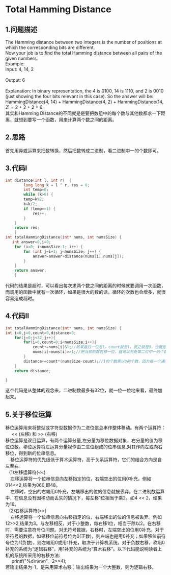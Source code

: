 Total Hamming Distance
====

1.问题描述
----

The Hamming distance between two integers is the number of positions at which the corresponding bits are different.<br>
Now your job is to find the total Hamming distance between all pairs of the given numbers. <br>
Example:<br>
Input: 4, 14, 2<br>
<br>
Output: 6<br>
<br>
Explanation: In binary representation, the 4 is 0100, 14 is 1110, and 2 is 0010 (just
showing the four bits relevant in this case). So the answer will be:<br>
HammingDistance(4, 14) + HammingDistance(4, 2) + HammingDistance(14, 2) = 2 + 2 + 2 = 6.<br>
其实和Hamming Distance的不同就是是要把数组中的每个数与其他数都求一下距离，就想到要写一个函数，用来计算两个数之间的距离。

2.思路
---

首先用异或运算来把数转换，然后把数转成二进制，看二进制中一的个数即可。

3.代码I
-----

```c
int distance(int l, int r)  {
        long long k = l ^ r, res = 0;
        int temp=0;
        while (k>0) {
        temp=k%2;
        k=k/2;
        if (temp==1) {
            res++;
        }
    }
    return res;
    }
int totalHammingDistance(int* nums, int numsSize) {
   int answer=0,i=0;
    for (i=0; i<numsSize-1; i++) {
        for (int j=i+1; j<numsSize; j++) {
            answer=answer+distance(nums[i],nums[j]);
        }
    }
    return answer;
    }
```
代码的结果是超时，可以看出每次求两个数之间的距离的时候就要调用一次函数，而调用的函数中就有一次循环，如果是很大的数的话，循环的次数也会增多，就很容易造成超时。<br>

4.代码II
---

```c
int totalHammingDistance(int* nums, int numsSize) {
int i=0,j=0,count=0,distance=0;
    for(j=0;j<32;j++){
        for(i=0,count=0;i<numsSize;i++){
            count+=nums[i]&1;//如果最后一位是1，count就是1，反之就是0，也就是所有的数中相同的为上一的个数
            nums[i]=nums[i]>>1;//把当前的数右移一位，就可以判断第二位中一的个数
        }
        distance+=count*(numsSize-count);//1的个数乘以0的个数，因为每一个遇到1都会是1的个数增加
    }
    return distance;

}
```

这个代码是从整体的观念来，二进制数最多有32位，就一位一位地来看，最终加起来。

5.关于移位运算
------

 移位运算用来将整型或字符型数据作为二进位信息串作整体移动。有两个运算符：<br>
     << (左移) 和 >> (右移)<br>
移位运算是双目运算，有两个运算分量,左分量为移位数据对象，右分量的值为移位位数。移位运算将左运算分量视作由二进位组成的位串信息,对其作向左或向右移位，得到新的位串信息。<br>
    移位运算符的优先级低于算术运算符，高于关系运算符，它们的结合方向是自左至右。<br>
   (1)左移运算符(<<)<br>
    左移运算将一个位串信息向左移指定的位，右端空出的位用0补充。例如014<<2,结果为060,即48。<br>
    左移时，空出的右端用0补充，左端移出的位的信息就被丢弃。在二进制数运算中，在信息没有因移动而丢失的情况下，每左移1位相当于乘2。如4 << 2，结果为16。<br>
   (2)右移运算符(>>)<br>
    右移运算将一个位串信息向右移指定的位，右端移出的位的信息被丢弃。例如12>>2,结果为3。与左移相反，对于小整数，每右移1位，相当于除以2。在右移时，需要注意符号位问题。对无符号数据，右移时，左端空出的位用0补充。对于带符号的数据，如果移位前符号位为0(正数)，则左端也是用0补充；如果移位前符号位为1(负数)，则左端用0或用1补充，取决于计算机系统。对于负数右移，称用0 补充的系统为“逻辑右移”，用1补充的系统为“算术右移”。以下代码能说明读者上机的系统所采用的右移方法:<br>
     printf("%d\n\n\n", -2>>4);<br>
若输出结果为-1，是采用算术右移；输出结果为一个大整数，则为逻辑右移。<br>
